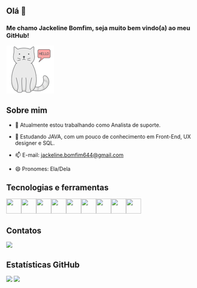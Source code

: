 ## Olá  👋

### Me chamo Jackeline Bomfim, seja muito bem vindo(a) ao meu GitHub!

![](image/hello.png) 

## Sobre mim

- 🔭 Atualmente estou trabalhando como Analista de suporte.

- 🌱 Estudando JAVA, com um pouco de conhecimento em Front-End, UX designer e SQL.

- 📫 E-mail: jackeline.bomfim644@gmail.com

- 😄 Pronomes: Ela/Dela

  

## Tecnologias e ferramentas

<img src="https://cdn.jsdelivr.net/gh/devicons/devicon/icons/git/git-original.svg" width="40" height="40"/><img src="https://cdn.jsdelivr.net/gh/devicons/devicon/icons/java/java-original-wordmark.svg" width="40" height="40" /><img src="https://cdn.jsdelivr.net/gh/devicons/devicon/icons/mysql/mysql-original-wordmark.svg"  width="40" height="40"/><img src="https://cdn.jsdelivr.net/gh/devicons/devicon/icons/angularjs/angularjs-original.svg" width="40" height="40" /><img src="https://cdn.jsdelivr.net/gh/devicons/devicon/icons/javascript/javascript-original.svg"  width="40" height="40"/><img src="https://cdn.jsdelivr.net/gh/devicons/devicon/icons/jira/jira-original-wordmark.svg" width="40" height="40"/><img src="https://cdn.jsdelivr.net/gh/devicons/devicon/icons/spring/spring-original.svg" width="40" height="40"/><img src="https://cdn.jsdelivr.net/gh/devicons/devicon/icons/html5/html5-original-wordmark.svg" width="40" height="40"/><img src="https://cdn.jsdelivr.net/gh/devicons/devicon/icons/css3/css3-original-wordmark.svg" width="40" height="40"/>



## Contatos

 <a href="https://www.linkedin.com/in/jacke-bomfim" target="_blank"><img src="https://img.shields.io/badge/-LinkedIn-%230077B5?style=for-the-badge&logo=linkedin&logoColor=white" target="_blank"></a>   



## Estatísticas GitHub

<img height="180em" src="https://github-readme-stats.vercel.app/api/top-langs/?username=Jackeline-Bomfim&layout=compact&langs_count=7&theme=midnight-purple"/> <img height="180em" src="https://github-readme-stats.vercel.app/api?username=Jackeline-Bomfim&show_icons=true&theme=midnight-purple&include_all_commits=true&count_private=true"/>



